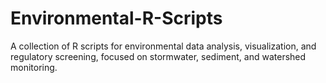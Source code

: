 # Environmental-R-Scripts
A collection of R scripts for environmental data analysis, visualization, and regulatory screening, focused on stormwater, sediment, and watershed monitoring.
